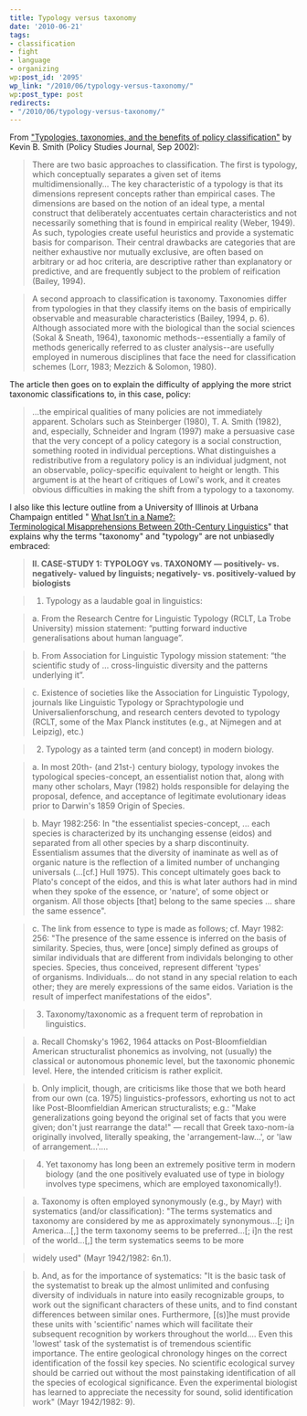 ```yaml
---
title: Typology versus taxonomy
date: '2010-06-21'
tags:
- classification
- fight
- language
- organizing
wp:post_id: '2095'
wp_link: "/2010/06/typology-versus-taxonomy/"
wp:post_type: post
redirects:
- "/2010/06/typology-versus-taxonomy/"
---
```


From ["Typologies, taxonomies, and the benefits of policy classification"](http://goliath.ecnext.com/coms2/gi_0199-2746294/Typologies-taxonomies-and-the-benefits.html) by Kevin B. Smith (Policy Studies Journal, Sep 2002):

> There are two basic approaches to classification. The first is typology, which conceptually separates a given set of items multidimensionally... The key characteristic of a typology is that its dimensions represent concepts rather than empirical cases. The dimensions are based on the notion of an ideal type, a mental construct that deliberately accentuates certain characteristics and not necessarily something that is found in empirical reality (Weber, 1949). As such, typologies create useful heuristics and provide a systematic basis for comparison. Their central drawbacks are categories that are neither exhaustive nor mutually exclusive, are often based on arbitrary or ad hoc criteria, are descriptive rather than explanatory or predictive, and are frequently subject to the problem of reification (Bailey, 1994).

>

> A second approach to classification is taxonomy. Taxonomies differ from typologies in that they classify items on the basis of empirically observable and measurable characteristics (Bailey, 1994, p. 6). Although associated more with the biological than the social sciences (Sokal & Sneath, 1964), taxonomic methods--essentially a family of methods generically referred to as cluster analysis--are usefully employed in numerous disciplines that face the need for classification schemes (Lorr, 1983; Mezzich & Solomon, 1980).

The article then goes on to explain the difficulty of applying the more strict taxonomic classifications to, in this case, policy:

> ...the empirical qualities of many policies are not immediately apparent. Scholars such as Steinberger (1980), T. A. Smith (1982), and, especially, Schneider and Ingram (1997) make a persuasive case that the very concept of a policy category is a social construction, something rooted in individual perceptions. What distinguishes a redistributive from a regulatory policy is an individual judgment, not an observable, policy-specific equivalent to height or length. This argument is at the heart of critiques of Lowi's work, and it creates obvious difficulties in making the shift from a typology to a taxonomy.

I also like this lecture outline from a University of Illinois at Urbana Champaign entitled " [What Isn’t in a Name?: Terminological Misapprehensions Between 20th-Century Linguistics](http://docs.google.com/viewer?a=v&q=cache:cRSelqArc0MJ:www.ling.ohio-state.edu/~bjoseph//JosephEtAlBioLingHdouts/ICHoLSBioLingHandout.pdf+difference+between+typology+and+taxonomy&hl=en&gl=us&pid=bl&srcid=ADGEESiIO19sMzHVS3VQZC7rFr0AQfHkHM9Ghg3mkGLN3kUeNvg1S-DBiJlPPYSGLn_-EPxR4jhL2ZC-WlyJtV7CPb1XJf5EZpkrHMvHSM1Xr6mEga-SZ-wGYnpIvg-eZQgNglnspHzW&sig=AHIEtbT9JWVCmAMkVnZoY_eJ8BS65kU4GA)" that explains why the terms "taxonomy" and "typology" are not unbiasedly embraced:

> **II. CASE-STUDY 1: TYPOLOGY vs. TAXONOMY — positively- vs. negatively- valued by linguists; negatively- vs. positively-valued by biologists**

>

> 1. Typology as a laudable goal in linguistics:

>

> a. From the Research Centre for Linguistic Typology (RCLT, La Trobe University) mission statement: “putting forward inductive generalisations about human language”.

>

> b. From Association for Linguistic Typology mission statement: “the scientific study of … cross-linguistic diversity and the patterns underlying it”.

>

> c. Existence of societies like the Association for Linguistic Typology, journals like Linguistic Typology or Sprachtypologie und Universalienforschung, and research centers devoted to typology (RCLT, some of the Max Planck institutes (e.g., at Nijmegen and at Leipzig), etc.)

>

> 2. Typology as a tainted term (and concept) in modern biology.

>

> a. In most 20th- (and 21st-) century biology, typology invokes the typological species-concept, an essentialist notion that, along with many other scholars, Mayr (1982) holds responsible for delaying the proposal, defence, and acceptance of legitimate evolutionary ideas prior to Darwin's 1859 Origin of Species.

>

> b. Mayr 1982:256: In "the essentialist species-concept, ... each species is characterized by its unchanging essense (eidos) and separated from all other species by a sharp discontinuity. Essentialism assumes that the diversity of inaminate as well as of organic nature is the reflection of a limited number of unchanging universals (...[cf.] Hull 1975). This concept ultimately goes back to Plato's concept of the eidos, and this is what later authors had in mind when they spoke of the essence, or 'nature', of some object or organism. All those objects [that] belong to the same species ... share the same essence".

>

> c. The link from essence to type is made as follows; cf. Mayr 1982: 256: "The presence of the same essence is inferred on the basis of similarity. Species, thus, were [once] simply defined as groups of similar individuals that are different from individals belonging to other species. Species, thus conceived, represent different 'types' of organisms. Individuals... do not stand in any special relation to each other; they are merely expressions of the same eidos. Variation is the result of imperfect manifestations of the eidos".

>

> 3. Taxonomy/taxonomic as a frequent term of reprobation in linguistics.

>

> a. Recall Chomsky's 1962, 1964 attacks on Post-Bloomfieldian American structuralist phonemics as involving, not (usually) the classical or autonomous phonemic level, but the taxonomic phonemic level. Here, the intended criticism is rather explicit.

>

> b. Only implicit, though, are criticisms like those that we both heard from our own (ca. 1975) linguistics-professors, exhorting us not to act like Post-Bloomfieldian American structuralists; e.g.: "Make generalizations going beyond the original set of facts that you were given; don't just rearrange the data!" — recall that Greek taxo-nom-ía originally involved, literally speaking, the 'arrangement-law…', or 'law of arrangement...'....

>

> 4. Yet taxonomy has long been an extremely positive term in modern biology (and the one positively evaluated use of type in biology involves type specimens, which are employed taxonomically!).

>

> a. Taxonomy is often employed synonymously (e.g., by Mayr) with systematics (and/or classification): "The terms systematics and taxonomy are considered by me as approximately synonymous...[; i]n America...[,] the term taxonomy seems to be preferred...[; i]n the rest of the world...[,] the term systematics seems to be more

> widely used" (Mayr 1942/1982: 6n.1).

>

> b. And, as for the importance of systematics: "It is the basic task of the systematist to break up the almost unlimited and confusing diversity of individuals in nature into easily recognizable groups, to work out the significant characters of these units, and to find constant differences between similar ones. Furthermore, [(s)]he must provide these units with 'scientific' names which will facilitate their subsequent recognition by workers throughout the world.... Even this 'lowest' task of the systematist is of tremendous scientific importance. The entire geological chronology hinges on the correct identification of the fossil key species. No scientific ecological survey should be carried out without the most painstaking identification of all the species of ecological significance. Even the experimental biologist has learned to appreciate the necessity for sound, solid identification work" (Mayr 1942/1982: 9).
